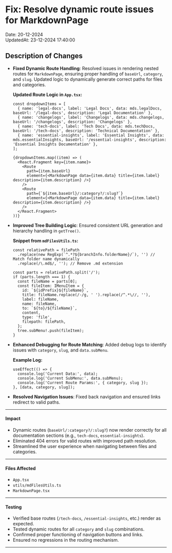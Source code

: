 # Fix: Resolve dynamic route issues for MarkdownPage

Date: 20-12-2024  
UpdatedAt: 23-12-2024 17:40:00

## Description of Changes

- **Fixed Dynamic Route Handling**:
  Resolved issues in rendering nested routes for `MarkdownPage`, ensuring proper handling of `baseUrl`, `category`, and `slug`. Updated logic to dynamically generate correct paths for files and categories.

  **Updated Route Logic in `App.tsx`:**

  ```tsx
  const dropdownItems = [
    { name: 'legal-docs', label: 'Legal Docs', data: mds.legalDocs, baseUrl: '/legal-docs', description: 'Legal Documentation' },
    { name: 'changelogs', label: 'Changelogs', data: mds.changelogs, baseUrl: '/changelogs', description: 'Changelogs' },
    { name: 'tech-docs', label: 'Tech Docs', data: mds.techDocs, baseUrl: '/tech-docs', description: 'Technical Documentation' },
    { name: 'essential-insights', label: 'Essential Insights', data: mds.essentialInsights, baseUrl: '/essential-insights', description: 'Essential Insights Documentation' },
  ];

  {dropdownItems.map((item) => (
    <React.Fragment key={item.name}>
      <Route
        path={item.baseUrl}
        element={<MarkdownPage data={item.data} title={item.label} description={item.description} />}
      />
      <Route
        path={`${item.baseUrl}/:category?/:slug?`}
        element={<MarkdownPage data={item.data} title={item.label} description={item.description} />}
      />
    </React.Fragment>
  ))}
  ```

- **Improved Tree Building Logic**:
  Ensured consistent URL generation and hierarchy handling in `getTree()`.

  **Snippet from `mdFilesUtils.ts`:**

  ```tsx
  const relativePath = filePath
    .replace(new RegExp(`^.*?${branchInfo.folderName}/`), '') // Match folder name dynamically
    .replace(/\.md$/, ''); // Remove .md extension

  const parts = relativePath.split('/');
  if (parts.length === 1) {
    const fileName = parts[0];
    const fileItem: IMenuItem = {
      id: `${idPrefix}${fileName}`,
      title: fileName.replace(/-/g, ' ').replace(/^.*\//, ''),
      label: fileName,
      name: fileName,
      to: `${to}/${fileName}`,
      content,
      type: 'file',
      filepath: filePath,
    };
    tree.subMenu!.push(fileItem);
  }
  ```

- **Enhanced Debugging for Route Matching**:
  Added debug logs to identify issues with `category`, `slug`, and `data.subMenu`.

  **Example Log:**

  ```tsx
  useEffect(() => {
    console.log('Current Data:', data);
    console.log('Current SubMenu:', data.subMenu);
    console.log('Current Route Params:', { category, slug });
  }, [data, category, slug]);
  ```

- **Resolved Navigation Issues**:
  Fixed back navigation and ensured links redirect to valid paths.

---

#### Impact

- Dynamic routes (`baseUrl/:category?/:slug?`) now render correctly for all documentation sections (e.g., `tech-docs`, `essential-insights`).
- Eliminated 404 errors for valid routes with improved path resolution.
- Streamlined the user experience when navigating between files and categories.

---

#### Files Affected

- `App.tsx`  
- `utils/mdFilesUtils.ts`  
- `MarkdownPage.tsx`

---

#### Testing

- Verified base routes (`/tech-docs`, `/essential-insights`, etc.) render as expected.
- Tested dynamic routes for all `category` and `slug` combinations.
- Confirmed proper functioning of navigation buttons and links.
- Ensured no regressions in the routing mechanism.

---
